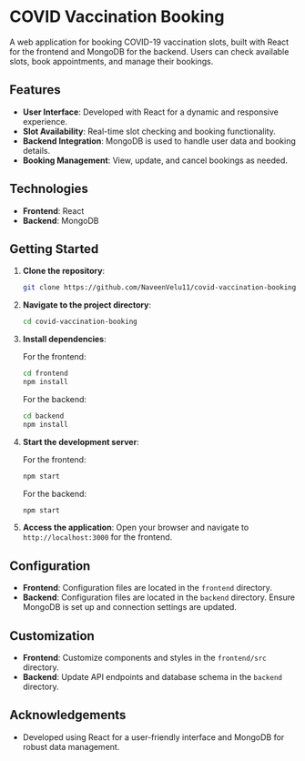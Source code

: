 # COVID Vaccination Booking

A web application for booking COVID-19 vaccination slots, built with React for the frontend and MongoDB for the backend. Users can check available slots, book appointments, and manage their bookings.

## Features

- **User Interface**: Developed with React for a dynamic and responsive experience.
- **Slot Availability**: Real-time slot checking and booking functionality.
- **Backend Integration**: MongoDB is used to handle user data and booking details.
- **Booking Management**: View, update, and cancel bookings as needed.

## Technologies

- **Frontend**: React
- **Backend**: MongoDB

## Getting Started

1. **Clone the repository**:

    ```bash
    git clone https://github.com/NaveenVelu11/covid-vaccination-booking.git
    ```

2. **Navigate to the project directory**:

    ```bash
    cd covid-vaccination-booking
    ```

3. **Install dependencies**:

    For the frontend:

    ```bash
    cd frontend
    npm install
    ```

    For the backend:

    ```bash
    cd backend
    npm install
    ```

4. **Start the development server**:

    For the frontend:

    ```bash
    npm start
    ```

    For the backend:

    ```bash
    npm start
    ```

5. **Access the application**: Open your browser and navigate to `http://localhost:3000` for the frontend.

## Configuration

- **Frontend**: Configuration files are located in the `frontend` directory.
- **Backend**: Configuration files are located in the `backend` directory. Ensure MongoDB is set up and connection settings are updated.

## Customization

- **Frontend**: Customize components and styles in the `frontend/src` directory.
- **Backend**: Update API endpoints and database schema in the `backend` directory.

## Acknowledgements

- Developed using React for a user-friendly interface and MongoDB for robust data management.
